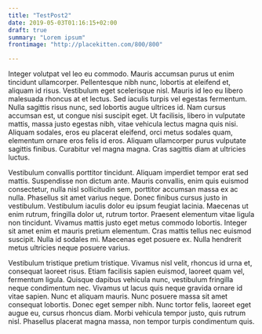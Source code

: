 ```yaml
---
title: "TestPost2"
date: 2019-05-03T01:16:15+02:00
draft: true
summary: "Lorem ipsum"
frontimage: "http://placekitten.com/800/800"

---
```


Integer volutpat vel leo eu commodo. Mauris accumsan purus ut enim tincidunt ullamcorper. Pellentesque nibh nunc, lobortis at eleifend et, aliquam id risus. Vestibulum eget scelerisque nisl. Mauris id leo eu libero malesuada rhoncus at et lectus. Sed iaculis turpis vel egestas fermentum. Nulla sagittis risus nunc, sed lobortis augue ultrices id. Nam cursus accumsan est, ut congue nisi suscipit eget. Ut facilisis, libero in vulputate mattis, massa justo egestas nibh, vitae vehicula lectus magna quis nisi. Aliquam sodales, eros eu placerat eleifend, orci metus sodales quam, elementum ornare eros felis id eros. Aliquam ullamcorper purus vulputate sagittis finibus. Curabitur vel magna magna. Cras sagittis diam at ultricies luctus.

Vestibulum convallis porttitor tincidunt. Aliquam imperdiet tempor erat sed mattis. Suspendisse non dictum ante. Mauris convallis, enim quis euismod consectetur, nulla nisl sollicitudin sem, porttitor accumsan massa ex ac nulla. Phasellus sit amet varius neque. Donec finibus cursus justo in vestibulum. Vestibulum iaculis dolor eu ipsum feugiat lacinia. Maecenas ut enim rutrum, fringilla dolor ut, rutrum tortor. Praesent elementum vitae ligula non tincidunt. Vivamus mattis justo eget metus commodo lobortis. Integer sit amet enim et mauris pretium elementum. Cras mattis tellus nec euismod suscipit. Nulla id sodales mi. Maecenas eget posuere ex. Nulla hendrerit metus ultricies neque posuere varius.

Vestibulum tristique pretium tristique. Vivamus nisl velit, rhoncus id urna et, consequat laoreet risus. Etiam facilisis sapien euismod, laoreet quam vel, fermentum ligula. Quisque dapibus vehicula nunc, vestibulum fringilla neque condimentum nec. Vivamus ut lacus quis neque gravida ornare id vitae sapien. Nunc et aliquam mauris. Nunc posuere massa sit amet consequat lobortis. Donec eget semper nibh. Nunc tortor felis, laoreet eget augue eu, cursus rhoncus diam. Morbi vehicula tempor justo, quis rutrum nisl. Phasellus placerat magna massa, non tempor turpis condimentum quis.